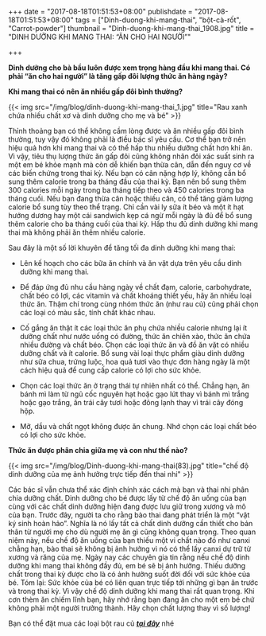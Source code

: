 +++
date = "2017-08-18T01:51:53+08:00"
publishdate = "2017-08-18T01:51:53+08:00"
tags = ["Dinh-duong-khi-mang-thai", "bột-cà-rốt", "Carrot-powder"]
thumbnail = "Dinh-duong-khi-mang-thai_1908.jpg"
title = "DINH DƯỠNG KHI MANG THAI: “ĂN CHO HAI NGƯỜI”"

+++

**Dinh dưỡng cho bà bầu luôn được xem trọng hàng đầu khi mang thai. Có phải “ăn cho hai người” là tăng gấp đôi lượng thức ăn hàng ngày?**

**Khi mang thai có nên ăn nhiều gấp đôi bình thường?**

{{< img src="/img/blog/dinh-duong-khi-mang-thai_1.jpg" title="Rau xanh chứa nhiếu chất xơ và dinh dưỡng cho mẹ và bé" >}}

Thỉnh thoảng bạn có thể không cầm lòng được và ăn nhiều gấp đôi bình thường, tuy vậy đó không phải là điều bác sĩ yêu cầu.
Cơ thể bạn trở nên hiệu quả hơn khi mang thai và có thể hấp thu nhiều dưỡng chất hơn khi ăn. Vì vậy, tiêu thụ lượng thức ăn gấp đôi cũng không nhân đôi xác suất sinh ra một em bé khỏe mạnh mà còn dễ khiến bạn thừa cân, dẫn đến nguy cơ về các biến chứng trong thai kỳ.
Nếu bạn có cân nặng hợp lý, không cần bổ sung thêm calorie trong ba tháng đầu của thai kỳ. Bạn nên bổ sung thêm 300 calories mỗi ngày trong ba tháng tiếp theo và 450 calories trong ba tháng cuối. Nếu bạn đang thừa cân hoặc thiếu cân, có thể tăng giảm lượng calorie bổ sung tùy theo thể trạng.
Chỉ cần vài ly sữa ít béo và một ít hạt hướng dương hay một cái sandwich kẹp cá ngừ mỗi ngày là đủ để bổ sung thêm calorie cho ba tháng cuối của thai kỳ.
Hấp thu đủ dinh dưỡng khi mang thai mà không phải ăn thêm nhiều calorie.

Sau đây là một số lời khuyên để tăng tối đa dinh dưỡng khi mang thai:

- Lên kế hoạch cho các bữa ăn chính và ăn vặt dựa trên yêu cầu dinh dưỡng khi mang thai.

- Để đáp ứng đủ nhu cầu hàng ngày về chất đạm, calorie, carbohydrate, chất béo có lợi, các vitamin và chất khoáng thiết yếu, hãy ăn nhiều loại thức ăn. Thậm chí trong cùng nhóm thức ăn (như rau củ) cũng phải chọn các loại có màu sắc, tính chất khác nhau.

- Cố gắng ăn thật ít các loại thức ăn phụ chứa nhiều calorie nhưng lại ít dưỡng chất như nước uống có đường, thức ăn chiên xào, thức ăn chứa nhiều đường và chất béo. Chọn các loại thức ăn và đồ ăn vặt có nhiều dưỡng chất và ít calorie. Bổ sung vài loại thực phẩm giàu dinh dưỡng như sữa chua, trứng luộc, hoa quả tươi vào thực đơn hàng ngày là một cách hiệu quả để cung cấp calorie có lợi cho sức khỏe.

- Chọn các loại thức ăn ở trạng thái tự nhiên nhất có thể. Chẳng hạn, ăn bánh mì làm từ ngũ cốc nguyên hạt hoặc gạo lứt thay vì bánh mì trắng hoặc gạo trắng, ăn trái cây tươi hoặc đông lạnh thay vì trái cây đóng hộp.

- Mỡ, dầu và chất ngọt không được ăn chung. Nhớ chọn các loại chất béo có lợi cho sức khỏe.

**Thức ăn được phân chia giữa mẹ và con như thế nào?**

{{< img src="/img/blog/Dinh-duong-khi-mang-thai(83).jpg" title="chế độ dinh dưỡng của mẹ ảnh hưởng trực tiếp đến thai nhi" >}}

Các bác sĩ vẫn chưa thể xác định chính xác cách mà bạn và thai nhi phân chia dưỡng chất. Dinh dưỡng cho bé được lấy từ chế độ ăn uống của bạn cùng với các chất dinh dưỡng hiện đang được lưu giữ trong xương và mô của bạn.
Trước đây, người ta cho rằng bào thai đang phát triển là một “vật ký sinh hoàn hảo”. Nghĩa là nó lấy tất cả chất dinh dưỡng cần thiết cho bản thân từ người mẹ cho dù người mẹ ăn gì cũng không quan trọng. Theo quan niệm này, nếu chế độ ăn uống của bạn thiếu một vi chất nào đó như canxi chẳng hạn,  bào thai sẽ không bị ảnh hưởng vì nó có thể lấy canxi dự trữ từ xương và răng của mẹ.
Ngày nay các chuyên gia tin rằng nếu chế độ dinh dưỡng khi mang thai không đầy đủ, em bé sẽ bị ảnh hưởng. Thiếu dưỡng chất trong thai kỳ được cho là có ảnh hưởng suốt đời đối với sức khỏe của bé.
Tóm lại: Sức khỏe của bé có liên quan trực tiếp tới những gì bạn ăn trước và trong thai kỳ. Vì vậy chế độ dinh dưỡng khi mang thai rất quan trọng. Khi cơn thèm ăn chiếm lĩnh bạn, hãy nhớ rằng bạn đang ăn cho một em bé chứ không phải một người trưởng thành. Hãy chọn chất lượng thay vì số lượng!

Bạn có thể đặt mua các loại bột rau củ _**[tại đây](/san-pham)**_ nhé

